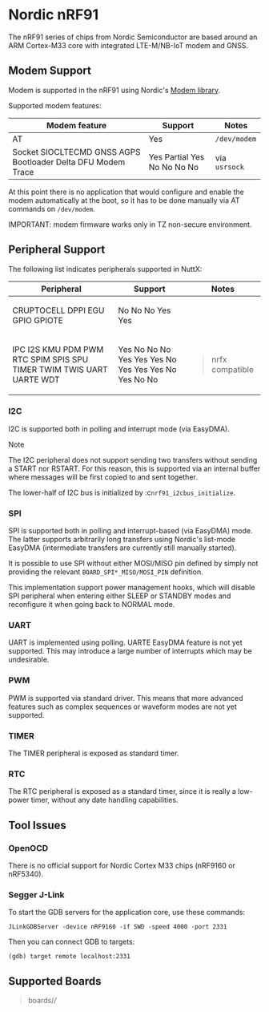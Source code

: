# Nordic nRF91

The nRF91 series of chips from Nordic Semiconductor are based around an
ARM Cortex-M33 core with integrated LTE-M/NB-IoT modem and GNSS.

## Modem Support

Modem is supported in the nRF91 using Nordic's [Modem
library](https://developer.nordicsemi.com/nRF_Connect_SDK/doc/latest/nrfxlib/nrf_modem/README.html).

Supported modem features:

| Modem feature                                                | Support                     | Notes         |
| ------------------------------------------------------------ | --------------------------- | ------------- |
| AT                                                           | Yes                         | `/dev/modem`  |
| Socket SIOCLTECMD GNSS AGPS Bootloader Delta DFU Modem Trace | Yes Partial Yes No No No No | via `usrsock` |

At this point there is no application that would configure and enable
the modem automatically at the boot, so it has to be done manually via
AT commands on `/dev/modem`.

IMPORTANT: modem firmware works only in TZ non-secure environment.

## Peripheral Support

The following list indicates peripherals supported in NuttX:

<table>
<thead>
<tr class="header">
<th>Peripheral</th>
<th>Support</th>
<th>Notes</th>
</tr>
</thead>
<tbody>
<tr class="odd">
<td><p>CRUPTOCELL DPPI EGU GPIO GPIOTE</p></td>
<td><p>No No No Yes Yes</p></td>
<td></td>
</tr>
<tr class="even">
<td><p>IPC I2S KMU PDM PWM RTC SPIM SPIS SPU TIMER TWIM TWIS UART UARTE WDT</p></td>
<td><p>Yes No No No Yes Yes Yes No Yes Yes Yes No Yes No No</p></td>
<td><blockquote>
<p>nrfx compatible</p>
</blockquote></td>
</tr>
</tbody>
</table>

### I2C

I2C is supported both in polling and interrupt mode (via EasyDMA).

<div class="note">

<div class="title">

Note

</div>

The I2C peripheral does not support sending two transfers without
sending a START nor RSTART. For this reason, this is supported via an
internal buffer where messages will be first copied to and sent
together.

</div>

The lower-half of I2C bus is initialized by :c`nrf91_i2cbus_initialize`.

### SPI

SPI is supported both in polling and interrupt-based (via EasyDMA) mode.
The latter supports arbitrarily long transfers using Nordic's list-mode
EasyDMA (intermediate transfers are currently still manually started).

It is possible to use SPI without either MOSI/MISO pin defined by simply
not providing the relevant `BOARD_SPI*_MISO/MOSI_PIN` definition.

This implementation support power management hooks, which will disable
SPI peripheral when entering either SLEEP or STANDBY modes and
reconfigure it when going back to NORMAL mode.

### UART

UART is implemented using polling. UARTE EasyDMA feature is not yet
supported. This may introduce a large number of interrupts which may be
undesirable.

### PWM

PWM is supported via standard driver. This means that more advanced
features such as complex sequences or waveform modes are not yet
supported.

### TIMER

The TIMER peripheral is exposed as standard timer.

### RTC

The RTC peripheral is exposed as a standard timer, since it is really a
low-power timer, without any date handling capabilities.

## Tool Issues

### OpenOCD

There is no official support for Nordic Cortex M33 chips (nRF9160 or
nRF5340).

### Segger J-Link

To start the GDB servers for the application core, use these commands:

    JLinkGDBServer -device nRF9160 -if SWD -speed 4000 -port 2331

Then you can connect GDB to targets:

    (gdb) target remote localhost:2331

## Supported Boards

> boards/*/*
